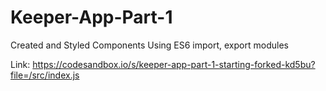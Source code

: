 # Keeper-App-Part-1
Created and Styled Components Using ES6 import, export modules

Link: https://codesandbox.io/s/keeper-app-part-1-starting-forked-kd5bu?file=/src/index.js

